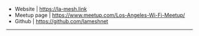 - Website | https://la-mesh.link
- Meetup page | https://www.meetup.com/Los-Angeles-Wi-Fi-Meetup/ 
- Github | https://github.com/lameshnet 

---
